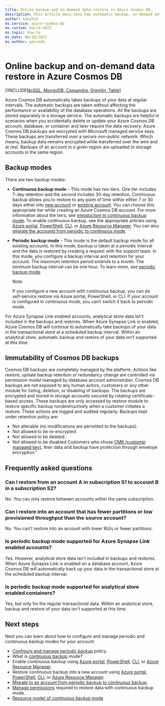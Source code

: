 ```yaml
---
title: Online backup and on-demand data restore in Azure Cosmos DB.
description: This article describes how automatic backup, on-demand data restore works. It also explains the difference between continuous and periodic backup modes.
author: kanshiG
ms.service: azure-cosmos-db
ms.custom: build-2023
ms.topic: how-to
ms.date: 06/28/2022
ms.author: govindk
---
```


# Online backup and on-demand data restore in Azure Cosmos DB

[!INCLUDE[NoSQL, MongoDB, Cassandra, Gremlin, Table](includes/appliesto-nosql-mongodb-cassandra-gremlin-table.md)]

Azure Cosmos DB automatically takes backups of your data at regular intervals. The automatic backups are taken without affecting the performance or availability of the database operations. All the backups are stored separately in a storage service. The automatic backups are helpful in scenarios when you accidentally delete or update your Azure Cosmos DB account, database, or container and later require the data recovery. Azure Cosmos DB backups are encrypted with Microsoft managed service keys. These backups are transferred over a secure non-public network. Which means, backup data remains encrypted while transferred over the wire and at rest. Backups of an account in a given region are uploaded to storage accounts in the same region.

## Backup modes

There are two backup modes:

* **Continuous backup mode** –  This mode has two tiers. One tier includes 7-day retention and the second includes 30-day retention. Continuous backup allows you to restore to any point of time within either 7 or 30 days either into [new account](restore-account-continuous-backup.md) or [existing account](restore-in-account-continuous-backup-resource-model.md). You can choose this appropriate tier while creating an Azure Cosmos DB account. For more information about the tiers, see [introduction to continuous backup mode](continuous-backup-restore-introduction.md). To enable continuous backup, see the appropriate articles using [Azure portal](provision-account-continuous-backup.md#provision-portal), [PowerShell](provision-account-continuous-backup.md#provision-powershell), [CLI](provision-account-continuous-backup.md#provision-cli), or [Azure Resource Manager](provision-account-continuous-backup.md#provision-arm-template). You can also [migrate the accounts from periodic to continuous mode](migrate-continuous-backup.md).

* **Periodic backup mode** - This mode is the default backup mode for all existing accounts. In this mode, backup is taken at a periodic interval and the data is restored by creating a request with the support team. In this mode, you configure a backup interval and retention for your account. The maximum retention period extends to a month. The minimum backup interval can be one hour.  To learn more, see [periodic backup mode](periodic-backup-restore-introduction.md).

  > [!NOTE]
  > If you configure a new account with continuous backup, you can do self-service restore via Azure portal, PowerShell, or CLI. If your account is configured in continuous mode, you can’t switch it back to periodic mode.

For Azure Synapse Link enabled accounts, analytical store data isn't included in the backups and restores. When Azure Synapse Link is enabled, Azure Cosmos DB will continue to automatically take backups of your data in the transactional store at a scheduled backup interval. Within an analytical store, automatic backup and restore of your data isn't supported at this time.

## Immutability of Cosmos DB backups
Cosmos DB backups are completely managed by the platform. Actions like restore, update backup retention or redundancy change are controlled via permission model managed by database account administrator. Cosmos DB backups are not exposed to any human actors, customers or any other module for listing, deletion, or disabling of backups. The backups are encrypted and stored in storage accounts secured by rotating certificate-based access. These backups are only accessed by restore module to restore specific backup nondestructively when a customer initiates a restore. These actions are logged and audited regularly. Backups kept under retention policy are:  
* Not alterable (no modifications are permitted to the backups). 
* Not allowed to be re-encrypted. 
* Not allowed to be deleted.   
* Not allowed to be disabled 
Customers who chose [CMK (customer managed key)](how-to-setup-customer-managed-keys.md), their data and backup have protection through envelope encryption."  

## Frequently asked questions

### Can I restore from an account A in subscription S1 to account B in a subscription S2?

No. You can only restore between accounts within the same subscription.

### Can I restore into an account that has fewer partitions or low provisioned throughput than the source account?

No. You can't restore into an account with lower RU/s or fewer partitions.

### Is periodic backup mode supported for Azure Synapse Link enabled accounts?

Yes. However, analytical store data isn't included in backups and restores. When Azure Synapse Link is enabled on a database account, Azure Cosmos DB will automatically back up your data in the transactional store at the scheduled backup interval.

### Is periodic backup mode supported for analytical store enabled containers?

Yes, but only for the regular transactional data. Within an analytical store, backup and restore of your data isn't supported at this time.

## Next steps

Next you can learn about how to configure and manage periodic and continuous backup modes for your account:

* [Configure and manage periodic backup](periodic-backup-restore-introduction.md) policy.
* What is [continuous backup](continuous-backup-restore-introduction.md) mode?
* Enable continuous backup using [Azure portal](provision-account-continuous-backup.md#provision-portal), [PowerShell](provision-account-continuous-backup.md#provision-powershell), [CLI](provision-account-continuous-backup.md#provision-cli), or [Azure Resource Manager](provision-account-continuous-backup.md#provision-arm-template).
* Restore continuous backup into a new account using [Azure portal](restore-account-continuous-backup.md#restore-account-portal), [PowerShell](restore-account-continuous-backup.md#restore-account-powershell), [CLI](restore-account-continuous-backup.md#restore-account-cli), or [Azure Resource Manager](restore-account-continuous-backup.md#restore-arm-template).
* [Migrate to an account from periodic backup to continuous backup](migrate-continuous-backup.md).
* [Manage permissions](continuous-backup-restore-permissions.md) required to restore data with continuous backup mode.
* [Resource model of continuous backup mode](continuous-backup-restore-resource-model.md)
